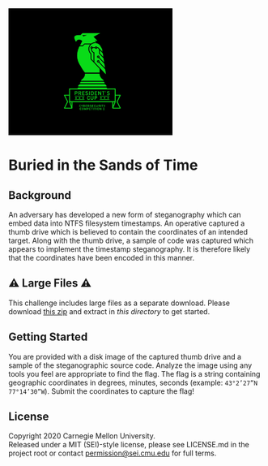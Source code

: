 <img src="../../pc1-logo.png" height="250px">

# Buried in the Sands of Time


## Background
An adversary has developed a new form of steganography which can embed data into NTFS filesystem timestamps. An operative captured a thumb drive which is believed to contain the coordinates of an intended target. Along with the thumb drive, a sample of code was captured which appears to implement the timestamp steganography. It is therefore likely that the coordinates have been encoded in this manner.

## ⚠️ Large Files ⚠️
This challenge includes large files as a separate download. Please download
[this zip](https://cisaprescup.blob.core.usgovcloudapi.net/prescup19/team-round3-06-largefiles.zip)
and extract in _this directory_ to get started.

## Getting Started

You are provided with a disk image of the captured thumb drive and a sample of the steganographic source code. Analyze the image using any tools you feel are appropriate to find the flag. The flag is a string containing geographic coordinates in degrees, minutes, seconds (example: `43°2’27”N 77°14’30”W`). Submit the coordinates to capture the flag!

## License
Copyright 2020 Carnegie Mellon University.  
Released under a MIT (SEI)-style license, please see LICENSE.md in the project root or contact permission@sei.cmu.edu for full terms.

